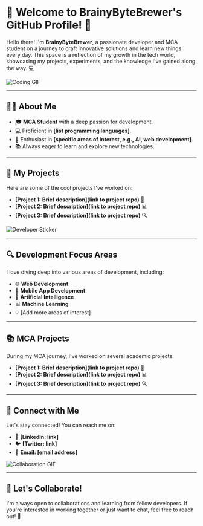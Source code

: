 # 👋 Welcome to BrainyByteBrewer's GitHub Profile! 🚀

Hello there! I'm **BrainyByteBrewer**, a passionate developer and MCA student on a journey to craft innovative solutions and learn new things every day. This space is a reflection of my growth in the tech world, showcasing my projects, experiments, and the knowledge I've gained along the way. 💻

![Coding GIF](https://media.giphy.com/media/qgQUggAC3Pfv687qPC/giphy.gif)

---

## 🧑‍💻 About Me

- 🎓 **MCA Student** with a deep passion for development.
- 💻 Proficient in **[list programming languages]**.
- 🤖 Enthusiast in **[specific areas of interest, e.g., AI, web development]**.
- 📚 Always eager to learn and explore new technologies.

---

## 🚀 My Projects

Here are some of the cool projects I've worked on:

- **[Project 1: Brief description](link to project repo)** 🚀
- **[Project 2: Brief description](link to project repo)** 📊
- **[Project 3: Brief description](link to project repo)** 🔍

![Developer Sticker](https://media.giphy.com/media/26tn33aiTi1jkl6H6/giphy.gif)

---

## 🔍 Development Focus Areas

I love diving deep into various areas of development, including:

- 🌐 **Web Development**
- 📱 **Mobile App Development**
- 🤖 **Artificial Intelligence**
- 📊 **Machine Learning**
- 💡 [Add more areas of interest]

---

## 📚 MCA Projects

During my MCA journey, I've worked on several academic projects:

- **[Project 1: Brief description](link to project repo)** 📝
- **[Project 2: Brief description](link to project repo)** 📊
- **[Project 3: Brief description](link to project repo)** 🔍

---

## 📲 Connect with Me

Let's stay connected! You can reach me on:

- 💼 **[LinkedIn: link]**
- 🐦 **[Twitter: link]**
- 📧 **Email: [email address]**

![Collaboration GIF](https://media.giphy.com/media/jTNG3RF6EwbkpD4LZx/giphy.gif)

---

## 🤝 Let's Collaborate!

I'm always open to collaborations and learning from fellow developers. If you're interested in working together or just want to chat, feel free to reach out! 🚀
